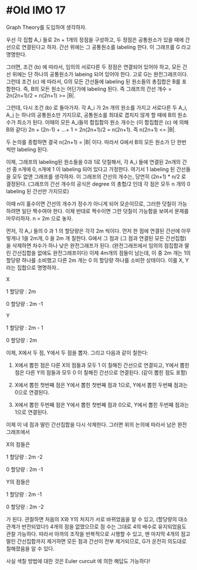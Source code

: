 # #Old IMO 17 #

Graph Theory를 도입하여 생각하자.

우선 각 집합 A_i 들로 2n + 1개의 정점을 구성하고, 두 정점은 공통원소가 있을 때에 간선으로 연결된다고 하자. 간선 위에는 그 공통원소를
labeling 한다. 이 그래프를 G 라고 명명한다.

그러면, 조건 (b) 에 따라서, 임의의 서로다른 두 정점은 연결되어 있어야 하고, 모든 간선 위에는 단 하나의 공통원소가 labeing 되어 있어야 한다.
고로 G는 완전그래프이다. 그런데 조건 (c) 에 따라서, G의 모든 간선들에 labeling 된 원소들의 총집합은 B를 포함한다. 즉, B의 모든 원소는 어딘가에
labeling 된다. 즉 그래프의 간선 개수 = 2n(2n+1)/2 = n(2n+1) >= |B|.

그런데, 다시 조건 (b) 로 돌아가자. 각 A_i 가 2n 개의 원소를 가지고 서로다른 두 A_i, A_j 는 하나의 공통원소만 가지므로, 공통원소를 최대로 겹치지
않게 할 때에 B의 원소 수가 최소가 된다. 이때의 모든 A_i들의 합집합의 원소 개수는 (이 합집합은 (c) 에 의해 B와 같다) 2n + (2n-1) + ...+ 1 = 
2n(2n+1)/2 = n(2n+1). 즉 n(2n+1) <= |B|.

두 논의를 종합하면 결국 n(2n+1) = |B| 이다. 따라서 G에서 B의 모든 원소가 단 한번씩만 labeling 된다.

이제, 그래프의 labeling된 원소들을 0과 1로 덧칠해서, 각 A_i 들에 연결된 2n개의 간선 중 n개에 0, n개에 1 이 labeling 되어 있다고 가정한다.
여기서 1 labeling 된 간선들을 모두 없앤 그래프를 생각하자. 이 그래프의 간선의 개수는, 당연히 (2n+1) * n/2 로 결정된다. 
(그래프의 간선 개수의 공식은 degree 의 총합/2 인데 각 점은 모두 n 개의 0 labeling 된 간선만 가지므로)

이때 n이 홀수이면 간선의 개수가 정수가 아니게 되어 모순이므로, 그러한 덧칠이 가능하려면 일단 짝수여야 한다.
이제 반대로 짝수이면 그런 덧칠이 가능함을 보여서 문제를 마무리하자. n = 2m 으로 놓자.

먼저, 각 A_i 들의 0 과 1 의 할당량은 각각 2m 씩이다. 먼저 한 점에 연결된 간선에 아무렇게나 1을 2m개, 0 을 2m 개 칠한다.
G에서 그 점과 (그 점과 연결된 모든 간선집합) 을 삭제하면 차수가 하나 낮은 완전그래프가 된다.
(완전그래프에서 임의의 점집합과 딸린 간선집합을 없애도 완전그래프이다) 이제 4m개의 점들이 남는데, 이 중 2m 개는 1의 할당량 하나를 소비했고
다른 2m 개는 0 의 할당량 하나를 소비한 상태이다. 이를 X, Y 라는 집합으로 명명하자..

X

1 할당량 : 2m 

0 할당량 : 2m -1

Y

1 할당량 : 2m - 1

0 할당량 : 2m

이제, X에서 두 점, Y에서 두 점을 뽑자. 그리고 다음과 같이 칠한다:

1) X애서 뽑힌 점은 다른 X의 점들과 모두 1 이 칠해진 간선으로 연결되고, Y에서 뽑힌 점은 다른 Y의 점들과 모두 0 이 칠해진 간선으로 연결된다.
(같이 뽑힌 점도 포함)

2) X에서 뽑힌 첫번째 점은 Y에서 뽑힌 첫번째 점과 1으로, Y에서 뽑힌 두번째 점과는 0으로 연결된다.

3) X에서 뽑힌 두번째 점은 Y에서 뽑힌 첫번째 점과 0으로, Y에서 뽑힌 두번째 점과는 1으로 연결된다.

이제 이 네 점과 딸린 간선집합을 다시 삭제한다. 그러면 위의 논의에 따라서 남은 완전그래프에서

X의 점들은 

1 할당량 : 2m -2 

0 할당량 : 2m -1

Y의 점들은

1 할당량 : 2m -1

0 할당량 : 2m -2

가 된다. 관찰하면 처음의 X와 Y의 처지가 서로 바뀌었음을 알 수 있고, (할당량의 대소관계가 반전되었다!)
4개의 점을 없앴으므로 점 수는 그대로 4의 배수로 유지되었음도 관찰 가능하다. 따라서 아까의 조작을 반복적으로 시행할 수 있고, 맨 마지막 4개의
점고 딸린 간선집합까지 제거하면 모든 점과 간선이 전부 제거되므로, G가 온전히 의도대로 칠해졌음을 알 수 있다. 

사실 색칠 방법에 대한 것은 Euler curcuit 에 의한 해답도 가능하다!
